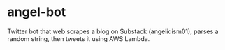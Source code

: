 # angel-bot
Twitter bot that web scrapes a blog on Substack (angelicism01), parses a random string, then tweets it using AWS Lambda.

